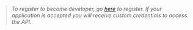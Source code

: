 > *To register to become developer, go [here](https://fs12.formsite.com/HiRez/form48/secure_index.html) to register. If your application is accepted you will receive custom credentials to access the API.*

